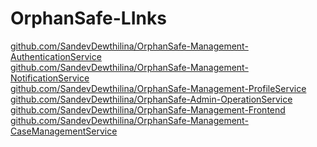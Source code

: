# OrphanSafe-LInks
<a href="https://github.com/SandevDewthilina/OrphanSafe-Management-AuthenticationService" target="_blank">github.com/SandevDewthilina/OrphanSafe-Management-AuthenticationService</a></br>
<a href="https://github.com/SandevDewthilina/OrphanSafe-Management-NotificationService" target="_blank">github.com/SandevDewthilina/OrphanSafe-Management-NotificationService</a></br>
<a href="https://github.com/SandevDewthilina/OrphanSafe-Management-ProfileService" target="_blank">github.com/SandevDewthilina/OrphanSafe-Management-ProfileService</a></br>
<a href="https://github.com/SandevDewthilina/OrphanSafe-Admin-OperationService" target="_blank">github.com/SandevDewthilina/OrphanSafe-Admin-OperationService</a></br>
<a href="https://github.com/SandevDewthilina/OrphanSafe-Management-Frontend" target="_blank">github.com/SandevDewthilina/OrphanSafe-Management-Frontend</a></br>
<a href="https://github.com/SandevDewthilina/OrphanSafe-Management-CaseManagementService" target="_blank">github.com/SandevDewthilina/OrphanSafe-Management-CaseManagementService</a>
